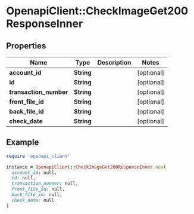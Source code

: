 # OpenapiClient::CheckImageGet200ResponseInner

## Properties

| Name | Type | Description | Notes |
| ---- | ---- | ----------- | ----- |
| **account_id** | **String** |  | [optional] |
| **id** | **String** |  | [optional] |
| **transaction_number** | **String** |  | [optional] |
| **front_file_id** | **String** |  | [optional] |
| **back_file_id** | **String** |  | [optional] |
| **check_date** | **String** |  | [optional] |

## Example

```ruby
require 'openapi_client'

instance = OpenapiClient::CheckImageGet200ResponseInner.new(
  account_id: null,
  id: null,
  transaction_number: null,
  front_file_id: null,
  back_file_id: null,
  check_date: null
)
```

